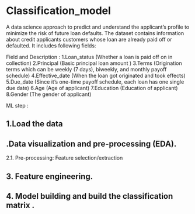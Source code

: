 # Classification_model
A data science approach to predict and understand the applicant’s profile to minimize the risk of future loan defaults.
The dataset contains information about credit applicants customers whose loan are already paid off or defaulted. It includes following fields:

Field	and Description :
1.Loan_status	(Whether a loan is paid off on in collection)
2.Principal	(Basic principal loan amount )
3.Terms	(Origination terms which can be weekly (7 days), biweekly, and monthly payoff schedule)
4.Effective_date	(When the loan got originated and took effects)
5.Due_date	(Since it’s one-time payoff schedule, each loan has one single due date)
6.Age	(Age of applicant)
7.Education	(Education of applicant)
8.Gender	(The gender of applicant)


ML step :
## 1.Load the data
## .Data visualization and pre-processing (EDA).
  2.1. Pre-processing: Feature selection/extraction
## 3. Feature engineering.
## 4. Model building and build the classification matrix .
